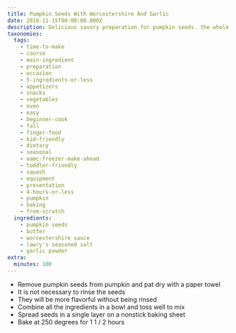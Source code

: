 ```yaml
---
title: Pumpkin Seeds With Worcestershire And Garlic
date: 2010-11-15T00:00:00.000Z
description: Delicious savory preparation for pumpkin seeds. the whole family loves it!
taxonomies:
  tags:
    - time-to-make
    - course
    - main-ingredient
    - preparation
    - occasion
    - 5-ingredients-or-less
    - appetizers
    - snacks
    - vegetables
    - oven
    - easy
    - beginner-cook
    - fall
    - finger-food
    - kid-friendly
    - dietary
    - seasonal
    - oamc-freezer-make-ahead
    - toddler-friendly
    - squash
    - equipment
    - presentation
    - 4-hours-or-less
    - pumpkin
    - baking
    - from-scratch
  ingredients:
    - pumpkin seeds
    - butter
    - worcestershire sauce
    - lawry's seasoned salt
    - garlic powder
extra:
  minutes: 100
---
```

 - Remove pumpkin seeds from pumpkin and pat dry with a paper towel
 - It is not necessary to rinse the seeds
 - They will be more flavorful without being rinsed
 - Combine all the ingredients in a bowl and toss well to mix
 - Spread seeds in a single layer on a nonstick baking sheet
 - Bake at 250 degrees for 1 1 / 2 hours
